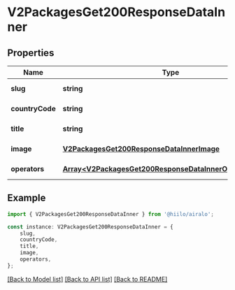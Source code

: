 # V2PackagesGet200ResponseDataInner


## Properties

Name | Type | Description | Notes
------------ | ------------- | ------------- | -------------
**slug** | **string** |  | [default to undefined]
**countryCode** | **string** |  | [default to undefined]
**title** | **string** |  | [default to undefined]
**image** | [**V2PackagesGet200ResponseDataInnerImage**](V2PackagesGet200ResponseDataInnerImage.md) |  | [default to undefined]
**operators** | [**Array&lt;V2PackagesGet200ResponseDataInnerOperatorsInner&gt;**](V2PackagesGet200ResponseDataInnerOperatorsInner.md) |  | [default to undefined]

## Example

```typescript
import { V2PackagesGet200ResponseDataInner } from '@hiilo/airalo';

const instance: V2PackagesGet200ResponseDataInner = {
    slug,
    countryCode,
    title,
    image,
    operators,
};
```

[[Back to Model list]](../README.md#documentation-for-models) [[Back to API list]](../README.md#documentation-for-api-endpoints) [[Back to README]](../README.md)
